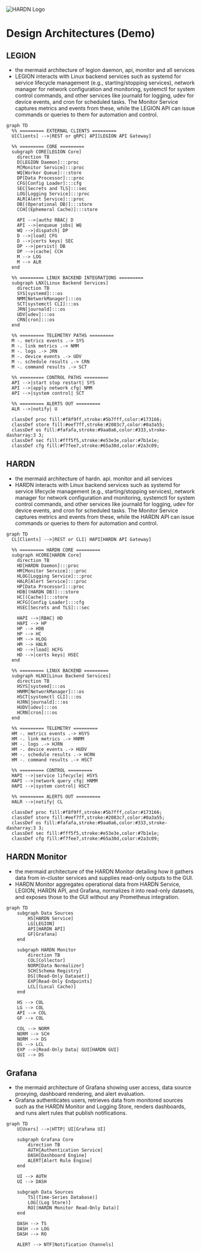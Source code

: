 ![HARDN Logo](assets/IMG_1233.jpeg)
# Design Architectures (Demo)

## LEGION
- the mermaid architecture of legion daemon, api, monitor and all services
- LEGION interacts with Linux backend services such as systemd for service lifecycle management (e.g., starting/stopping services), network manager for network configuration and monitoring, systemctl for system control commands, and other services like journald for logging, udev for device events, and cron for scheduled tasks. The Monitor Service captures metrics and events from these, while the LEGION API can issue commands or queries to them for automation and control.

```mermaid
graph TD
  %% ========= EXTERNAL CLIENTS =========
  U[Clients] -->|REST or gRPC| API[LEGION API Gateway]

  %% ========= CORE =========
  subgraph CORE[LEGION Core]
    direction TB
    D[LEGION Daemon]:::proc
    M[Monitor Service]:::proc
    WQ[Worker Queue]:::store
    DP[Data Processor]:::proc
    CFG[Config Loader]:::cfg
    SEC[Secrets and TLS]:::sec
    LOG[Logging Service]:::proc
    ALR[Alert Service]:::proc
    DB[(Operational DB)]:::store
    CCH[(Ephemeral Cache)]:::store

    API -->|authz RBAC| D
    API -->|enqueue jobs| WQ
    WQ -->|dispatch| DP
    D -->|load| CFG
    D -->|certs keys| SEC
    DP -->|persist| DB
    DP -->|cache| CCH
    M --> LOG
    M --> ALR
  end

  %% ========= LINUX BACKEND INTEGRATIONS =========
  subgraph LNX[Linux Backend Services]
    direction TB
    SYS[systemd]:::os
    NMM[NetworkManager]:::os
    SCT[systemctl CLI]:::os
    JRN[journald]:::os
    UDV[udev]:::os
    CRN[cron]:::os
  end

  %% ========= TELEMETRY PATHS =========
  M -. metrics events .-> SYS
  M -. link metrics .-> NMM
  M -. logs .-> JRN
  M -. device events .-> UDV
  M -. schedule results .-> CRN
  M -. command results .-> SCT

  %% ========= CONTROL PATHS =========
  API -->|start stop restart| SYS
  API -->|apply network cfg| NMM
  API -->|system control| SCT

  %% ========= ALERTS OUT =========
  ALR -->|notify| U

  classDef proc fill:#f8f9ff,stroke:#5b7fff,color:#173166;
  classDef store fill:#eef7ff,stroke:#2083c7,color:#0a3a55;
  classDef os fill:#fafafa,stroke:#9aa0a6,color:#333,stroke-dasharray:3 3;
  classDef sec fill:#fff5f5,stroke:#e53e3e,color:#7b1e1e;
  classDef cfg fill:#f7fee7,stroke:#65a30d,color:#2a3c09;
```

## HARDN
- the mermaid architecture of hardn. api. monitor and all services
- HARDN interacts with Linux backend services such as systemd for service lifecycle management (e.g., starting/stopping services), network manager for network configuration and monitoring, systemctl for system control commands, and other services like journald for logging, udev for device events, and cron for scheduled tasks. The Monitor Service captures metrics and events from these, while the HARDN API can issue commands or queries to them for automation and control.

```mermaid
graph TD
  CL[Clients] -->|REST or CLI| HAPI[HARDN API Gateway]

  %% ========= HARDN CORE =========
  subgraph HCORE[HARDN Core]
    direction TB
    HD[HARDN Daemon]:::proc
    HM[Monitor Service]:::proc
    HLOG[Logging Service]:::proc
    HALR[Alert Service]:::proc
    HP[Data Processor]:::proc
    HDB[(HARDN DB)]:::store
    HC[(Cache)]:::store
    HCFG[Config Loader]:::cfg
    HSEC[Secrets and TLS]:::sec

    HAPI -->|RBAC| HD
    HAPI --> HP
    HP --> HDB
    HP --> HC
    HM --> HLOG
    HM --> HALR
    HD -->|load| HCFG
    HD -->|certs keys| HSEC
  end

  %% ========= LINUX BACKEND =========
  subgraph HLNX[Linux Backend Services]
    direction TB
    HSYS[systemd]:::os
    HNMM[NetworkManager]:::os
    HSCT[systemctl CLI]:::os
    HJRN[journald]:::os
    HUDV[udev]:::os
    HCRN[cron]:::os
  end

  %% ========= TELEMETRY =========
  HM -. metrics events .-> HSYS
  HM -. link metrics .-> HNMM
  HM -. logs .-> HJRN
  HM -. device events .-> HUDV
  HM -. schedule results .-> HCRN
  HM -. command results .-> HSCT

  %% ========= CONTROL =========
  HAPI -->|service lifecycle| HSYS
  HAPI -->|network query cfg| HNMM
  HAPI -->|system control| HSCT

  %% ========= ALERTS OUT =========
  HALR -->|notify| CL

  classDef proc fill:#f8f9ff,stroke:#5b7fff,color:#173166;
  classDef store fill:#eef7ff,stroke:#2083c7,color:#0a3a55;
  classDef os fill:#fafafa,stroke:#9aa0a6,color:#333,stroke-dasharray:3 3;
  classDef sec fill:#fff5f5,stroke:#e53e3e,color:#7b1e1e;
  classDef cfg fill:#f7fee7,stroke:#65a30d,color:#2a3c09;
```

## HARDN Monitor
- the mermaid architecture of the HARDN Monitor detailing how it gathers data from in-cluster services and supplies read-only outputs to the GUI.
- HARDN Monitor aggregates operational data from HARDN Service, LEGION, HARDN API, and Grafana, normalizes it into read-only datasets, and exposes those to the GUI without any Prometheus integration.

```mermaid
graph TD
    subgraph Data Sources
        HS[HARDN Service]
        LG[LEGION]
        API[HARDN API]
        GF[Grafana]
    end

    subgraph HARDN Monitor
        direction TB
        COL[Collector]
        NORM[Data Normalizer]
        SCH[Schema Registry]
        DS[(Read-Only Dataset)]
        EXP[Read-Only Endpoints]
        LCL[(Local Cache)]
    end

    HS --> COL
    LG --> COL
    API --> COL
    GF --> COL

    COL --> NORM
    NORM --> SCH
    NORM --> DS
    DS --> LCL
    EXP -->|Read-Only Data| GUI[HARDN GUI]
    GUI --> DS
```

## Grafana
- the mermaid architecture of Grafana showing user access, data source proxying, dashboard rendering, and alert evaluation.
- Grafana authenticates users, retrieves data from monitored sources such as the HARDN Monitor and Logging Store, renders dashboards, and runs alert rules that publish notifications.

```mermaid
graph TD
    U[Users] -->|HTTP| UI[Grafana UI]

    subgraph Grafana Core
        direction TB
        AUTH[Authentication Service]
        DASH[Dashboard Engine]
        ALERT[Alert Rule Engine]
    end

    UI --> AUTH
    UI --> DASH

    subgraph Data Sources
        TS[(Time-Series Database)]
        LOG[(Log Store)]
        RO[(HARDN Monitor Read-Only Data)]
    end

    DASH --> TS
    DASH --> LOG
    DASH --> RO

    ALERT --> NTF[Notification Channels]
```
